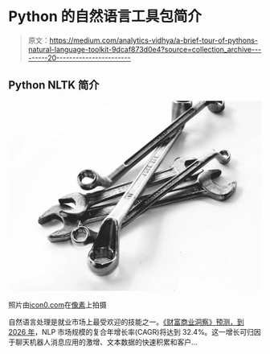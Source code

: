 # Python 的自然语言工具包简介

> 原文：<https://medium.com/analytics-vidhya/a-brief-tour-of-pythons-natural-language-toolkit-9dcaf873d0e4?source=collection_archive---------20----------------------->

## Python NLTK 简介

![](img/23676a64519dcbd562c545c3a9524674.png)

照片由[icon0.com](https://www.pexels.com/@freeimages9)在[像素](https://www.pexels.com/photo/assortment-black-and-white-black-and-white-chrome-220639/)上拍摄

自然语言处理是就业市场上最受欢迎的技能之一。[《财富商业洞察》预测，到 2026 年](https://www.fortunebusinessinsights.com/industry-reports/natural-language-processing-nlp-market-101933)，NLP 市场规模的复合年增长率(CAGR)将达到 32.4%。这一增长可归因于聊天机器人消息应用的激增、文本数据的快速积累和客户…